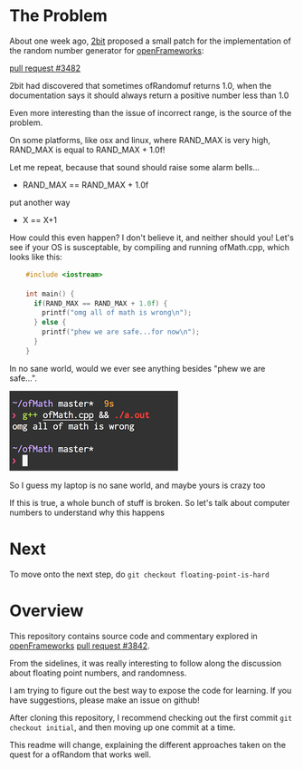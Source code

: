 # The Problem

About one week ago, [2bit](https://github.com/2bbb) proposed a small patch for the implementation of the random number generator for [openFrameworks](https://openframeworks.cc):

[pull request #3482](https://github.com/2bbb/openFrameworks/commit/24a300ad3fe6a6594b2e3754f76a4e96ea2086d9)

2bit had discovered that sometimes ofRandomuf returns 1.0, when the documentation says it should always return a positive number less than 1.0

Even more interesting than the issue of incorrect range, is the source of the problem.

On some platforms, like osx and linux, where RAND_MAX is very high, RAND_MAX is equal to RAND_MAX + 1.0f!

Let me repeat, because that sound should raise some alarm bells...

*   RAND_MAX == RAND_MAX + 1.0f

put another way

*   X == X+1

How could this even happen? I don't believe it, and neither should you! Let's see if your OS is susceptable, by compiling and running ofMath.cpp, which looks like this:

```c++
    #include <iostream>

    int main() {
      if(RAND_MAX == RAND_MAX + 1.0f) {
        printf("omg all of math is wrong\n");
      } else {
        printf("phew we are safe...for now\n");
      }
    }
```

In no sane world, would we ever see anything besides "phew we are safe...".

![omg all math is wrong](output.png)

So I guess my laptop is no sane world, and maybe yours is crazy too

If this is true, a whole bunch of stuff is broken. So let's talk about computer numbers to understand why this happens

# Next

To move onto the next step, do `git checkout floating-point-is-hard`

# Overview

This repository contains source code and commentary explored in [openFrameworks][1] [pull request #3842][2].

From the sidelines, it was really interesting to follow along the discussion about floating point numbers, and randomness.

I am trying to figure out the best way to expose the code for learning. If you have suggestions, please make an issue on github!

After cloning this repository, I recommend checking out the first commit `git checkout initial`, and then moving up one commit at a time.

This readme will change, explaining the different approaches taken on the quest for a ofRandom that works well.


[1]: http://openframeworks.cc
[2]: https://github.com/openframeworks/openFrameworks/pull/3842
